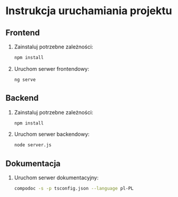# Instrukcja uruchamiania projektu

## Frontend
1. Zainstaluj potrzebne zależności:
   ```bash
   npm install
   ```
2. Uruchom serwer frontendowy:
   ```bash
   ng serve
   ```

## Backend
1. Zainstaluj potrzebne zależności:
   ```bash
   npm install
   ```
2. Uruchom serwer backendowy:
   ```bash
   node server.js
   ```

## Dokumentacja
1. Uruchom serwer dokumentacyjny:
   ```bash
   compodoc -s -p tsconfig.json --language pl-PL
   ```
